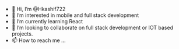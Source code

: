 - 👋 Hi, I’m @Hkashif722
- 👀 I’m interested in mobile and full stack development
- 🌱 I’m currently learning React
- 💞️ I’m looking to collaborate on full stack development or IOT based projects. 
- 📫 How to reach me ...

<!---
Hkashif722/Hkashif722 is a ✨ special ✨ repository because its `README.md` (this file) appears on your GitHub profile.
You can click the Preview link to take a look at your changes.
--->
